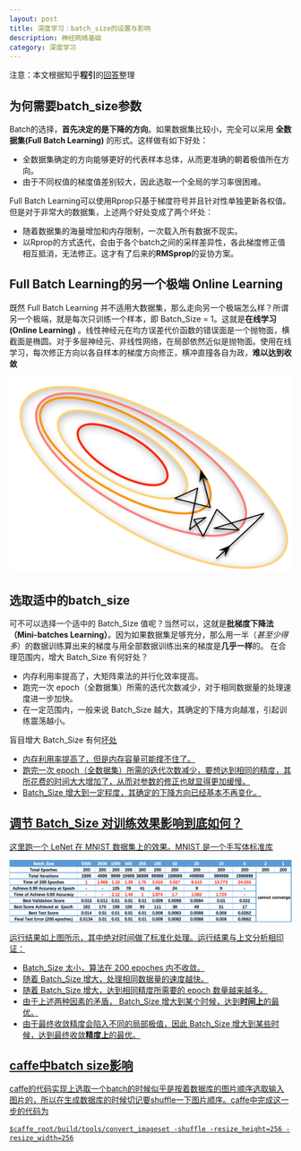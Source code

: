 ```yaml
---
layout: post
title: 深度学习：batch_size的设置与影响
description: 神经网络基础
category: 深度学习
---
```


注意：本文根据知乎**程引**的[回答](https://www.zhihu.com/question/32673260)整理

## 为何需要batch_size参数

 Batch的选择，**首先决定的是下降的方向**。如果数据集比较小，完全可以采用 **全数据集(Full Batch Learning)** 的形式。这样做有如下好处：

 + 全数据集确定的方向能够更好的代表样本总体，从而更准确的朝着极值所在方向。
 + 由于不同权值的梯度值差别较大，因此选取一个全局的学习率很困难。

 Full Batch Learning可以使用Rprop只基于梯度符号并且针对性单独更新各权值。
 但是对于非常大的数据集，上述两个好处变成了两个坏处：

 + 随着数据集的海量增加和内存限制，一次载入所有数据不现实。
 + 以Rprop的方式迭代，会由于各个batch之间的采样差异性，各此梯度修正值相互抵消，无法修正。这才有了后来的**RMSprop**的妥协方案。

## Full Batch Learning的另一个极端 Online Learning

 既然 Full Batch Learning 并不适用大数据集，那么走向另一个极端怎么样？所谓另一个极端，就是每次只训练一个样本，即 Batch_Size = 1。这就是**在线学习(Online Learning)** 。线性神经元在均方误差代价函数的错误面是一个抛物面，横截面是椭圆。对于多层神经元、非线性网络，在局部依然近似是抛物面。使用在线学习，每次修正方向以各自样本的梯度方向修正，横冲直撞各自为政，**难以达到收敛**

 ![batch_size](/images/blog/batch_size1.png)

## 选取适中的batch_size

  可不可以选择一个适中的 Batch_Size 值呢？当然可以，这就是**批梯度下降法（Mini-batches Learning）**。因为如果数据集足够充分，那么用一半（*甚至少得多*）的数据训练算出来的梯度与用全部数据训练出来的梯度是**几乎一样**的。
  在合理范围内，增大 Batch_Size 有何好处？

  + 内存利用率提高了，大矩阵乘法的并行化效率提高。
  + 跑完一次 epoch（全数据集）所需的迭代次数减少，对于相同数据量的处理速度进一步加快。
  + 在一定范围内，一般来说 Batch_Size 越大，其确定的下降方向越准，引起训练震荡越小。

  盲目增大 Batch_Size 有何<u>坏处

  + 内存利用率提高了，但是内存容量可能撑不住了。
  + 跑完一次 epoch（全数据集）所需的迭代次数减少，要想达到相同的精度，其所花费的时间大大增加了，从而对参数的修正也就显得更加缓慢。
  + Batch_Size 增大到一定程度，其确定的下降方向已经基本不再变化。

##  调节 Batch_Size 对训练效果影响到底如何？

  这里跑一个 LeNet 在 MNIST 数据集上的效果。MNIST 是一个手写体标准库

   ![batch_size](/images/blog/batch_size2.png)

  运行结果如上图所示，其中绝对时间做了标准化处理。运行结果与上文分析相印证：
  + Batch_Size 太小，算法在 200 epoches 内不收敛。
  + 随着 Batch_Size 增大，处理相同数据量的速度越快。
  + 随着 Batch_Size 增大，达到相同精度所需要的 epoch 数量越来越多。
  + 由于上述两种因素的矛盾， Batch_Size 增大到<u>某个</u>时候，达到<b>时间上</b>的最优。
  + 由于最终收敛精度会陷入不同的局部极值，因此 Batch_Size 增大到<u>某些</u>时候，达到最终收敛**精度上**的最优。

## caffe中batch size影响

 caffe的代码实现上选取一个batch的时候似乎是按着数据库的图片顺序选取输入图片的，所以在生成数据库的时候切记要shuffle一下图片顺序。caffe中完成这一步的代码为

 ```
 $caffe_root/build/tools/convert_imageset -shuffle -resize_height=256 -resize_width=256
 ```

